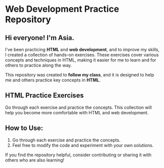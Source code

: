 # Web Development Practice Repository

## Hi everyone! I'm Asia.

I've been practicing **HTML** and **web development**, and to improve my skills, I created a collection of hands-on exercises. These exercises cover various concepts and techniques in HTML, making it easier for me to learn and for others to practice along the way.

This repository was created to **follow my class**, and it is designed to help me and others practice key concepts in **HTML**.

## HTML Practice Exercises

Go through each exercise and practice the concepts. This collection will help you become more comfortable with HTML and web development.

## How to Use:

1. Go through each exercise and practice the concepts.
2. Feel free to modify the code and experiment with your own solutions.

If you find the repository helpful, consider contributing or sharing it with others who are also learning!
